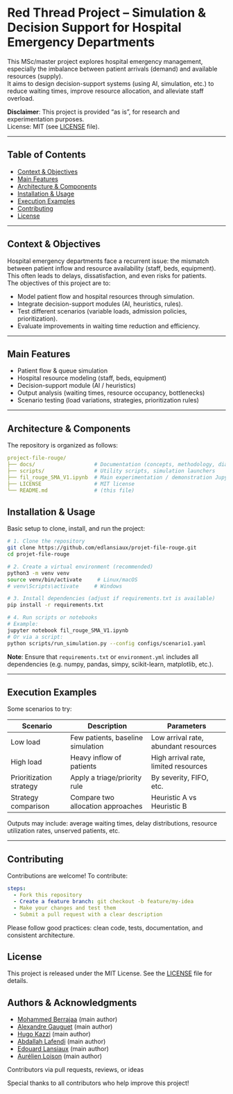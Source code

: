 # Red Thread Project – Simulation & Decision Support for Hospital Emergency Departments

This MSc/master project explores hospital emergency management, especially the imbalance between patient arrivals (demand) and available resources (supply).  
It aims to design decision-support systems (using AI, simulation, etc.) to reduce waiting times, improve resource allocation, and alleviate staff overload.

**Disclaimer**: This project is provided “as is”, for research and experimentation purposes.  
License: MIT (see [LICENSE](#license) file).

---

## Table of Contents

- [Context & Objectives](#context--objectives)  
- [Main Features](#main-features)  
- [Architecture & Components](#architecture--components)  
- [Installation & Usage](#installation--usage)  
- [Execution Examples](#execution-examples)  
- [Contributing](#contributing)  
- [License](#license)  

---

## Context & Objectives

Hospital emergency departments face a recurrent issue: the mismatch between patient inflow and resource availability (staff, beds, equipment).  
This often leads to delays, dissatisfaction, and even risks for patients.  
The objectives of this project are to:

- Model patient flow and hospital resources through simulation.  
- Integrate decision-support modules (AI, heuristics, rules).  
- Test different scenarios (variable loads, admission policies, prioritization).  
- Evaluate improvements in waiting time reduction and efficiency.  

---

## Main Features

- Patient flow & queue simulation  
- Hospital resource modeling (staff, beds, equipment)  
- Decision-support module (AI / heuristics)  
- Output analysis (waiting times, resource occupancy, bottlenecks)  
- Scenario testing (load variations, strategies, prioritization rules)  

---

## Architecture & Components

The repository is organized as follows:

```yaml
project-file-rouge/
├── docs/                   # Documentation (concepts, methodology, diagrams)
├── scripts/                # Utility scripts, simulation launchers
├── fil_rouge_SMA_V1.ipynb  # Main experimentation / demonstration Jupyter notebook
├── LICENSE                 # MIT license
└── README.md               # (this file)
```
## Installation & Usage

Basic setup to clone, install, and run the project:

```sh
# 1. Clone the repository
git clone https://github.com/edlansiaux/projet-file-rouge.git
cd projet-file-rouge

# 2. Create a virtual environment (recommended)
python3 -m venv venv
source venv/bin/activate     # Linux/macOS
# venv\Scripts\activate     # Windows

# 3. Install dependencies (adjust if requirements.txt is available)
pip install -r requirements.txt

# 4. Run scripts or notebooks
# Example:
jupyter notebook fil_rouge_SMA_V1.ipynb
# Or via a script:
python scripts/run_simulation.py --config configs/scenario1.yaml
```

**Note**: Ensure that `requirements.txt` or `environment.yml` includes all dependencies (e.g. numpy, pandas, simpy, scikit-learn, matplotlib, etc.).

---

## Execution Examples

Some scenarios to try:

| Scenario                | Description                       | Parameters                           |
|-------------------------|-----------------------------------|--------------------------------------|
| Low load                | Few patients, baseline simulation | Low arrival rate, abundant resources |
| High load               | Heavy inflow of patients          | High arrival rate, limited resources |
| Prioritization strategy | Apply a triage/priority rule      | By severity, FIFO, etc.              |
| Strategy comparison     | Compare two allocation approaches | Heuristic A vs Heuristic B           |

Outputs may include: average waiting times, delay distributions, resource utilization rates, unserved patients, etc.

---

## Contributing 

Contributions are welcome! To contribute:

```yaml
steps:
  - Fork this repository
  - Create a feature branch: git checkout -b feature/my-idea
  - Make your changes and test them
  - Submit a pull request with a clear description
```

Please follow good practices: clean code, tests, documentation, and consistent architecture.

## License

This project is released under the MIT License. See the [LICENSE](#license) file for details.

## Authors & Acknowledgments

- [Mohammed Berrajaa](https://github.com/medberrajaa) (main author)
- [Alexandre Gauguet](https://github.com/GAUGUET) (main author)
- [Hugo Kazzi]() (main author)
- [Abdallah Lafendi]() (main author)
- [Edouard Lansiaux](https://github/edlansiaux) (main author)
- [Aurélien Loison](https://github.com/lsnaurelien) (main author)

Contributors via pull requests, reviews, or ideas

Special thanks to all contributors who help improve this project!


